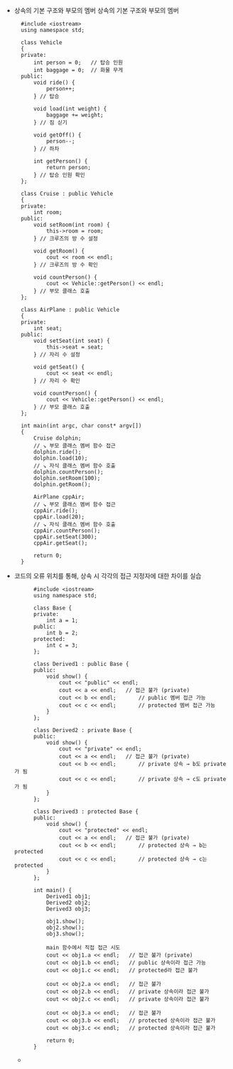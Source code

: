 * 상속의 기본 구조와 부모의 멤버 상속의 기본 구조와 부모의 멤버

        #include <iostream>
        using namespace std;
        
        class Vehicle
        {
        private:
            int person = 0;   // 탑승 인원
            int baggage = 0;  // 화물 무게
        public:
            void ride() {
                person++;
            } // 탑승
        
            void load(int weight) {
                baggage += weight;
            } // 짐 싣기
        
            void getOff() {
                person--;
            } // 하차
        
            int getPerson() {
                return person;
            } // 탑승 인원 확인
        };
        
        class Cruise : public Vehicle
        {
        private:
            int room;
        public:
            void setRoom(int room) {
                this->room = room;
            } // 크루즈의 방 수 설정
        
            void getRoom() {
                cout << room << endl;
            } // 크루즈의 방 수 확인
        
            void countPerson() {
                cout << Vehicle::getPerson() << endl;
            } // 부모 클래스 호출
        };
        
        class AirPlane : public Vehicle
        {
        private:
            int seat;
        public:
            void setSeat(int seat) {
                this->seat = seat;
            } // 자리 수 설정
        
            void getSeat() {
                cout << seat << endl;
            } // 자리 수 확인
        
            void countPerson() {
                cout << Vehicle::getPerson() << endl;
            } // 부모 클래스 호출
        };
        
        int main(int argc, char const* argv[])
        {
            Cruise dolphin;
            // ↘ 부모 클래스 멤버 함수 접근
            dolphin.ride();
            dolphin.load(10);
            // ↘ 자식 클래스 멤버 함수 호출
            dolphin.countPerson();
            dolphin.setRoom(100);
            dolphin.getRoom();
        
            AirPlane cppAir;
            // ↘ 부모 클래스 멤버 함수 접근
            cppAir.ride();
            cppAir.load(20);
            // ↘ 자식 클래스 멤버 함수 호출
            cppAir.countPerson();
            cppAir.setSeat(300);
            cppAir.getSeat();
        
            return 0;
        }


* 코드의 오류 위치를 통해, 상속 시 각각의 접근 지정자에 대한 차이를 실습

            #include <iostream>
            using namespace std;
            
            class Base {
            private:
                int a = 1;
            public:
                int b = 2;
            protected:
                int c = 3;
            };
            
            class Derived1 : public Base {
            public:
                void show() {
                    cout << "public" << endl;
                    cout << a << endl;   // 접근 불가 (private)
                    cout << b << endl;       // public 멤버 접근 가능
                    cout << c << endl;       // protected 멤버 접근 가능
                }
            };
            
            class Derived2 : private Base {
            public:
                void show() {
                    cout << "private" << endl;
                    cout << a << endl;   // 접근 불가 (private)
                    cout << b << endl;       // private 상속 → b도 private가 됨
                    cout << c << endl;       // private 상속 → c도 private가 됨
                }
            };
            
            class Derived3 : protected Base {
            public:
                void show() {
                    cout << "protected" << endl;
                    cout << a << endl;   // 접근 불가 (private)
                    cout << b << endl;       // protected 상속 → b는 protected
                    cout << c << endl;       // protected 상속 → c는 protected
                }
            };
            
            int main() {
                Derived1 obj1;
                Derived2 obj2;
                Derived3 obj3;
            
                obj1.show();
                obj2.show();
                obj3.show();
            
                main 함수에서 직접 접근 시도
                cout << obj1.a << endl;   // 접근 불가 (private)
                cout << obj1.b << endl;   // public 상속이라 접근 가능
                cout << obj1.c << endl;   // protected라 접근 불가
            
                cout << obj2.a << endl;   // 접근 불가
                cout << obj2.b << endl;   // private 상속이라 접근 불가
                cout << obj2.c << endl;   // private 상속이라 접근 불가
            
                cout << obj3.a << endl;   // 접근 불가
                cout << obj3.b << endl;   // protected 상속이라 접근 불가
                cout << obj3.c << endl;   // protected 상속이라 접근 불가
            
                return 0;
            }


  * 
